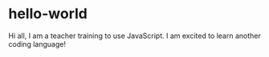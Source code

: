 # hello-world
Hi all,
I am a teacher training to use JavaScript. I am excited to learn another coding language!
